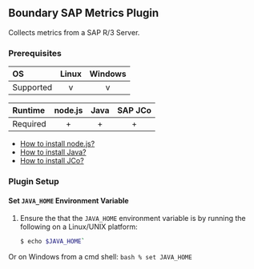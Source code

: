 Boundary SAP Metrics Plugin
---------------------------
Collects metrics from a SAP R/3 Server.

### Prerequisites

|     OS    | Linux | Windows |
|:----------|:-----:|:-------:|
| Supported |   v   |    v    |


|  Runtime | node.js | Java  | SAP JCo |
|:---------|:-------:|:-----:|:-------:|
| Required |    +    |   +   |   +     |

- [How to install node.js?](https://help.boundary.com/hc/articles/202360701)
- [How to install Java?](https://help.boundary.com/hc/articles/202360711)
- [How to install JCo?](https://to.publish.soon)

### Plugin Setup

#### Set `JAVA_HOME` Environment Variable
1. Ensure the that the `JAVA_HOME` environment variable is by running the following on a Linux/UNIX platform:
     ```bash
     $ echo $JAVA_HOME`
     ```
Or on Windows from a cmd shell:
     ```bash
     % set JAVA_HOME
     ```

